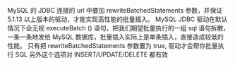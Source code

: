 MySQL 的 JDBC 连接的 url 中要加 rewriteBatchedStatements 参数，并保证 5.1.13 以上版本的驱动，才能实现高性能的批量插入。
MySQL JDBC 驱动在默认情况下会无视 executeBatch () 语句，把我们期望批量执行的一组 sql 语句拆散，一条一条地发给 MySQL 数据库，批量插入实际上是单条插入，直接造成较低的性能。
只有把 rewriteBatchedStatements 参数置为 true, 驱动才会帮你批量执行 SQL
另外这个选项对 INSERT/UPDATE/DELETE 都有效

